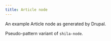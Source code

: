 ```yaml
---
title: Article node
---
```

An example Article node as generated by Drupal.

Pseudo-pattern variant of `shila-node`.
